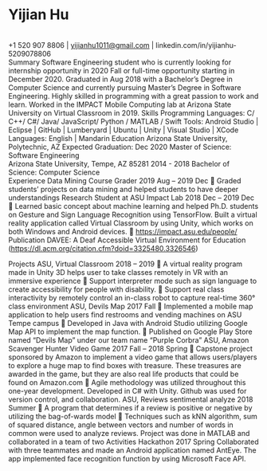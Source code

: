 # Yijian Hu
<Br>+1 520 907 8806 | yijianhu1011@gmail.com | linkedin.com/in/yijianhu-5209078806</Br>
Summary
Software Engineering student who is currently looking for internship opportunity in 2020 Fall or full-time opportunity starting in December 2020. Graduated in Aug 2018 with a Bachelor’s Degree in Computer Science and currently pursuing Master’s Degree in Software Engineering. Highly skilled in programming with a great passion to work and learn. Worked in the IMPACT Mobile Computing lab at Arizona State University on Virtual Classroom in 2019.
Skills
Programming Languages: C/ C++/ C#/ Java/ JavaScript/ Python / MATLAB / Swift
Tools: Android Studio | Eclipse | GitHub | Lumberyard | Ubuntu | Unity | Visual Studio | XCode
Languages: English | Mandarin
Education
Arizona State University, Polytechnic, AZ								 	Expected Graduation: Dec 2020
Master of Science: Software Engineering 						   
Arizona State University, Tempe, AZ 85281													2014 - 2018
Bachelor of Science: Computer Science													
Experience
Data Mining Course Grader 														2019 Aug – 2019 Dec
	Graded students’ projects on data mining and helped students to have deeper understandings 
Research Student at ASU Impact Lab													2018 Dec – 2019 Dec
	Learned basic concept about machine learning and helped Ph.D. students on Gesture and Sign Language Recognition using TensorFlow. Built a virtual reality application called Virtual Classroom by using Unity, which works on both Windows and Android devices.
	https://impact.asu.edu/people/
Publication
DAVEE: A Deaf Accessible Virtual Environment for Education (https://dl.acm.org/citation.cfm?doid=3325480.3326546)

Projects
ASU, Virtual Classroom														  			 	  2018 – 2019
	A virtual reality program made in Unity 3D helps user to take classes remotely in VR with an immersive experience
	Support interpreter mode such as sign language to create accessibility for people with disability. 
	Support real class interactivity by remotely control an in-class robot to capture real-time 360° class environment
ASU, Devils Map																				2017 Fall
	Implemented a mobile map application to help users find restrooms and vending machines on ASU Tempe campus
	Developed in Java with Android Studio utilizing Google Map API to implement the map function.
	Published on Google Play Store named “Devils Map” under our team name “Purple Corbra”
ASU, Amazon Scavenger Hunter	Video Game											 2017 Fall – 2018 Spring
	Capstone project sponsored by Amazon to implement a video game that allows users/players to explore a huge map to find boxes with treasure. These treasures are awarded in the game, but they are also real life products that could be found on Amazon.com
	Agile methodology was utilized throughout this one-year development. Developed in C# with Unity. Github was used for version control, and collaboration.
ASU, Reviews sentimental analyze														    		2018 Summer
	A program that determines if a review is positive or negative by utilizing the bag-of-wards model
	Techniques such as kNN algorithm, sum of squared distance, angle between vectors and number of words in common were used to analyze reviews. Project was done in MATLAB and collaborated in a team of two
Activities
Hackathon																				 2017 Spring
	Collaborated with three teammates and made an Android application named AntEye. The app implemented face recognition function by using Microsoft Face API.
